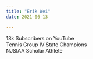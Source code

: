 ```yaml
---
title: "Erik Wei"
date: 2021-06-13

---
```


18k Subscribers on YouTube <br/>
Tennis Group IV State Champions <br/>
NJSIAA Scholar Athlete 
